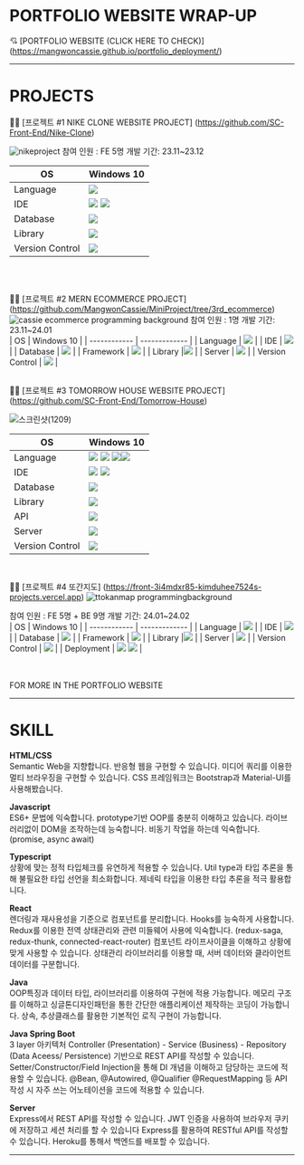 # PORTFOLIO WEBSITE WRAP-UP 
💘 [PORTFOLIO WEBSITE (CLICK HERE TO CHECK)] (https://mangwoncassie.github.io/portfolio_deployment/)

* * *


# PROJECTS



📌📎 [프로젝트 #1  NIKE CLONE WEBSITE PROJECT] (https://github.com/SC-Front-End/Nike-Clone)

![nikeproject](https://github.com/MangwonCassie/portfolio_deployment/assets/129250487/ec5d63a2-2daf-4c90-a04c-80a6aedbbe70)
참여 인원 : FE 5명
개발 기간: 23.11~23.12

| OS           | Windows 10    |
| ------------ | ------------- |
| Language     | <img src="https://img.shields.io/badge/JavaScript-F7DF1E?style=for-the-badge&logo=javascript&logoColor=white">   |
| IDE          | <img src="https://img.shields.io/badge/intellijidea-000000?style=for-the-badge&logo=intellijidea&logoColor=white"> <img src="https://img.shields.io/badge/VisualStudio-007ACC?style=for-the-badge&logo=visualstudio&logoColor=white">  |
| Database     |  <img src="https://img.shields.io/badge/MongoDB-47A248?style=for-the-badge&logo=mongoDB&logoColor=white">  |
| Library      |<img src="https://img.shields.io/badge/REACT-61DAFB?style=for-the-badge&logo=react&logoColor=white">  |
| Version Control        | <img src="https://img.shields.io/badge/GitHub-181717?style=for-the-badge&logo=GitHub&logoColor=white">  |
<br/>
<br/>

📌📎 [프로젝트 #2  MERN ECOMMERCE PROJECT] (https://github.com/MangwonCassie/MiniProject/tree/3rd_ecommerce)
![cassie ecommerce programming background](https://github.com/MangwonCassie/portfolio_deployment/assets/129250487/da6679f4-8adc-4226-97bd-44fc3b099e2b)
참여 인원 : 1명 
개발 기간: 23.11~24.01
<br/>
| OS           | Windows 10    |
| ------------ | ------------- |
| Language     | <img src="https://img.shields.io/badge/JavaScript-F7DF1E?style=for-the-badge&logo=javascript&logoColor=white">   |
| IDE          | <img src="https://img.shields.io/badge/VisualStudio-007ACC?style=for-the-badge&logo=visualstudio&logoColor=white">  |
| Database     |  <img src="https://img.shields.io/badge/MongoDB-47A248?style=for-the-badge&logo=mongoDB&logoColor=white">  |
| Framework    | <img src="https://img.shields.io/badge/express-000000?style=for-the-badge&logo=express&logoColor=white"> |
| Library      |<img src="https://img.shields.io/badge/REACT-61DAFB?style=for-the-badge&logo=react&logoColor=white">  |
| Server       | <img src="https://img.shields.io/badge/HEROKU-430098?style=for-the-badge&logo=heroku&logoColor=white">  |
| Version Control        | <img src="https://img.shields.io/badge/GitHub-181717?style=for-the-badge&logo=GitHub&logoColor=white">  |
<br/>
<br/>

📌📎 [프로젝트 #3  TOMORROW HOUSE WEBSITE PROJECT] (https://github.com/SC-Front-End/Tomorrow-House)

![스크린샷(1209)](https://github.com/MangwonCassie/portfolio_deployment/assets/129250487/11c09745-3164-4c25-a572-f89fdbb3579d)

| OS           | Windows 10    |
| ------------ | ------------- |
| Language     | <img src="https://img.shields.io/badge/Java-000000?style=for-the-badge&logo=javat&logoColor=white"> <img src="https://img.shields.io/badge/Spring Boot-000000?style=for-the-badge&logo=springboott&logoColor=white"> <img src="https://img.shields.io/badge/HTML-000000?style=for-the-badge&logo=html&logoColor=white"><img src="https://img.shields.io/badge/CSS3-000000?style=for-the-badge&logo=css3t&logoColor=white">  |
| IDE          | <img src="https://img.shields.io/badge/intellijidea-000000?style=for-the-badge&logo=intellijidea&logoColor=white"> <img src="https://img.shields.io/badge/VisualStudio-007ACC?style=for-the-badge&logo=visualstudio&logoColor=white">  |
| Database     |  <img src="https://img.shields.io/badge/MariaDB-003545?style=for-the-badge&logo=mariaDB&logoColor=white">  |
| Library      |<img src="https://img.shields.io/badge/REACT-61DAFB?style=for-the-badge&logo=react&logoColor=white">  |
| API          |<img src="https://img.shields.io/badge/SPRINGBOOT-6DB33F?style=for-the-badge&logo=springboot&logoColor=white">  |
| Server       | <img src="https://img.shields.io/badge/AWS-61DAFB?style=for-the-badge&logo=aws&logoColor=white">  |
| Version Control        | <img src="https://img.shields.io/badge/GitHub-181717?style=for-the-badge&logo=GitHub&logoColor=white">  |
<br/>

📌📎 [프로젝트 #4  또간지도] (https://front-3i4mdxr85-kimduhee7524s-projects.vercel.app)
![ttokanmap programmingbackground](https://github.com/MangwonCassie/portfolio_deployment/assets/129250487/591f55ad-a5f2-455c-a32b-d3480b7116d2)

참여 인원 : FE 5명 + BE 9명 
개발 기간: 24.01~24.02
<br/>
| OS           | Windows 10    |
| ------------ | ------------- |
| Language     | <img src="https://img.shields.io/badge/JavaScript-F7DF1E?style=for-the-badge&logo=javascript&logoColor=white">   |
| IDE          | <img src="https://img.shields.io/badge/VisualStudio-007ACC?style=for-the-badge&logo=visualstudio&logoColor=white">  |
| Database     |  <img src="https://img.shields.io/badge/MongoDB-47A248?style=for-the-badge&logo=mongoDB&logoColor=white">  |
| Framework    | <img src="https://img.shields.io/badge/express-000000?style=for-the-badge&logo=express&logoColor=white"> |
| Library      |<img src="https://img.shields.io/badge/REACT-61DAFB?style=for-the-badge&logo=react&logoColor=white">  |
| Server       | <img src="https://img.shields.io/badge/HEROKU-430098?style=for-the-badge&logo=heroku&logoColor=white">  |
| Version Control        | <img src="https://img.shields.io/badge/GitHub-181717?style=for-the-badge&logo=GitHub&logoColor=white">  |
| Deployment       | <img src="https://img.shields.io/badge/vercel-000000?style=for-the-badge&logo=vercel&logoColor=white"> <img src="https://img.shields.io/badge/AWS-61DAFB?style=for-the-badge&logo=aws&logoColor=white">   |
<br/>
<br/>



<br/>
FOR MORE IN THE PORTFOLIO WEBSITE

* * * 
# SKILL
**HTML/CSS<br/>**
Semantic Web을 지향합니다.
반응형 웹을 구현할 수 있습니다.
미디어 쿼리를 이용한 멀티 브라우징을 구현할 수 있습니다.
CSS 프레임워크는 Bootstrap과 Material-UI를 사용해봤습니다.

**Javascript<br/>**
ES6+ 문법에 익숙합니다.
prototype기반 OOP를 충분히 이해하고 있습니다.
라이브러리없이 DOM을 조작하는데 능숙합니다.
비동기 작업을 하는데 익숙합니다. (promise, async await)

**Typescript<br/>**
상황에 맞는 정적 타입체크를 유연하게 적용할 수 있습니다.
Util type과 타입 추론을 통해 불필요한 타입 선언을 최소화합니다.
제네릭 타입을 이용한 타입 추론을 적극 활용합니다.

**React<br/>**
렌더링과 재사용성을 기준으로 컴포넌트를 분리합니다.
Hooks를 능숙하게 사용합니다.
Redux를 이용한 전역 상태관리와 관련 미들웨어 사용에 익숙합니다.
(redux-saga, redux-thunk, connected-react-router)
컴포넌트 라이프사이클을 이해하고 상황에 맞게 사용할 수 있습니다.
상태관리 라이브러리를 이용할 때, 서버 데이터와 클라이언트 데이터를 구분합니다.

**Java<br/>**
OOP특징과 데이터 타입, 라이브러리를 이용하여 구현에 적용 가능합니다.
메모리 구조를 이해하고 싱글톤디자인패턴을 통한 간단한 애플리케이션 제작하는 코딩이 가능합니다.
상속, 추상클래스를 활용한 기본적인 로직 구현이 가능합니다.

**Java Spring Boot<br/>**
3 layer 아키텍처 Controller (Presentation) - Service (Business) - Repository (Data Aceess/ Persistence) 기반으로 REST API를 작성할 수 있습니다.
Setter/Constructor/Field Injection을 통해 DI 개념을 이해하고 담당하는 코드에 적용할 수 있습니다. 
@Bean, @Autowired, @Qualifier @RequestMapping 등 API 작성 시 자주 쓰는 어노테이션을 코드에 적용할 수 있습니다. 


**Server<br/>**
Express에서 REST API를 작성할 수 있습니다.
JWT 인증을 사용하여 브라우저 쿠키에 저장하고 세션 처리를 할 수 있습니다
Express를 활용하여 RESTful API를 작성할 수 있습니다.
Heroku를 통해서 백엔드를 배포할 수 있습니다. 

* * * 
